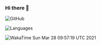 ### Hi there 👋

![GitHub](https://github-readme-stats.vercel.app/api?username=mac2000&count_private=true&hide_title=true)

![Languages](https://github-readme-stats.vercel.app/api/top-langs/?username=mac2000&hide_title=true)


![WakaTime](https://github-readme-stats.vercel.app/api/wakatime?username=mac&hide_title=true)
Sun Mar 28 09:57:19 UTC 2021

